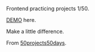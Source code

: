 Frontend practicing projects 1/50. 

[DEMO]() here.

Make a little difference.

From [50projects50days](https://50projects50days.com).
